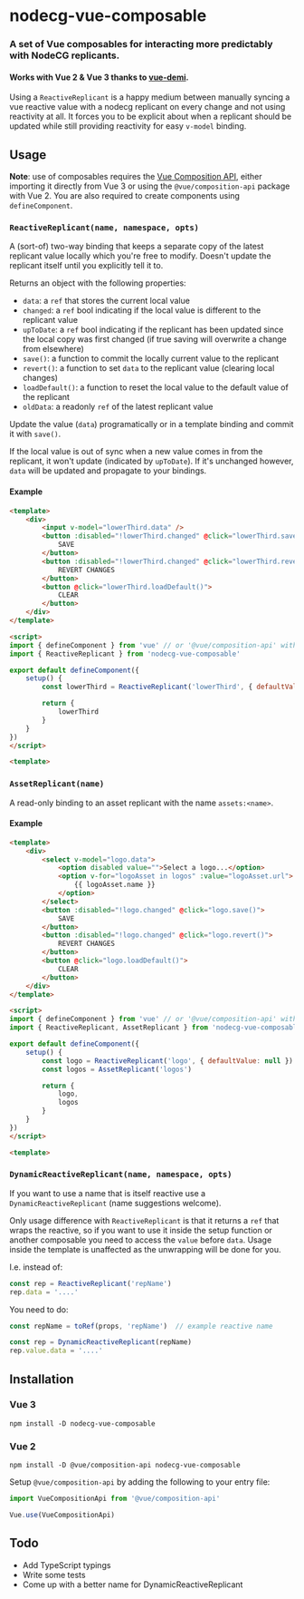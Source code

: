 # nodecg-vue-composable
### A set of Vue composables for interacting more predictably with NodeCG replicants.
#### Works with Vue 2 & Vue 3 thanks to [vue-demi](https://github.com/vueuse/vue-demi).

Using a `ReactiveReplicant` is a happy medium between manually syncing a vue reactive value with a nodecg replicant on every change and not using reactivity at all. It forces you to be explicit about when a replicant should be updated while still providing reactivity for easy `v-model` binding.

## Usage
**Note**: use of composables requires the [Vue Composition API](https://v3.vuejs.org/guide/composition-api-introduction.html), either importing it directly from Vue 3 or using the `@vue/composition-api` package with Vue 2. You are also required to create components using `defineComponent`.

### `ReactiveReplicant(name, namespace, opts)`

A (sort-of) two-way binding that keeps a separate copy of the latest replicant value locally which you're free to modify. Doesn't update the replicant itself until you explicitly tell it to.

Returns an object with the following properties:
- `data`: a `ref` that stores the current local value
- `changed`: a `ref` bool indicating if the local value is different to the replicant value
- `upToDate`: a `ref` bool indicating if the replicant has been updated since the local copy was first changed (if true saving will overwrite a change from elsewhere)
- `save()`: a function to commit the locally current value to the replicant
- `revert()`: a function to set `data` to the replicant value (clearing local changes)
- `loadDefault()`: a function to reset the local value to the default value of the replicant
- `oldData`: a readonly `ref` of the latest replicant value

Update the value (`data`) programatically or in a template binding and commit it with `save()`.

If the local value is out of sync when a new value comes in from the replicant, it won't update (indicated by `upToDate`). If it's unchanged however, `data` will be updated and propagate to your bindings.

#### Example

```html
<template>
    <div>
        <input v-model="lowerThird.data" />
        <button :disabled="!lowerThird.changed" @click="lowerThird.save()">
            SAVE
        </button>
        <button :disabled="!lowerThird.changed" @click="lowerThird.revert()">
            REVERT CHANGES
        </button>
        <button @click="lowerThird.loadDefault()">
            CLEAR
        </button>
    </div>
</template>

<script>
import { defineComponent } from 'vue' // or '@vue/composition-api' with vue 2
import { ReactiveReplicant } from 'nodecg-vue-composable'

export default defineComponent({
    setup() {
        const lowerThird = ReactiveReplicant('lowerThird', { defaultValue: '' })

        return {
            lowerThird
        }
    }
})
</script>

<template>
```

### `AssetReplicant(name)`
A read-only binding to an asset replicant with the name `assets:<name>`.

#### Example
```html
<template>
    <div>
        <select v-model="logo.data">
            <option disabled value="">Select a logo...</option>
            <option v-for="logoAsset in logos" :value="logoAsset.url">
                {{ logoAsset.name }}
            </option>
        </select>
        <button :disabled="!logo.changed" @click="logo.save()">
            SAVE
        </button>
        <button :disabled="!logo.changed" @click="logo.revert()">
            REVERT CHANGES
        </button>
        <button @click="logo.loadDefault()">
            CLEAR
        </button>
    </div>
</template>

<script>
import { defineComponent } from 'vue' // or '@vue/composition-api' with vue 2
import { ReactiveReplicant, AssetReplicant } from 'nodecg-vue-composable'

export default defineComponent({
    setup() {
        const logo = ReactiveReplicant('logo', { defaultValue: null })
        const logos = AssetReplicant('logos')

        return {
            logo,
            logos
        }
    }
})
</script>

<template>
```
### `DynamicReactiveReplicant(name, namespace, opts)`
If you want to use a name that is itself reactive use a `DynamicReactiveReplicant` (name suggestions welcome).

Only usage difference with `ReactiveReplicant` is that it returns a `ref` that wraps the reactive, so if you want to use it inside the setup function or another composable you need to access the `value` before `data`. Usage inside the template is unaffected as the unwrapping will be done for you.

I.e. instead of:

```javascript
const rep = ReactiveReplicant('repName')
rep.data = '....'
```
You need to do:
```javascript
const repName = toRef(props, 'repName')  // example reactive name

const rep = DynamicReactiveReplicant(repName)
rep.value.data = '....'
```

## Installation

### Vue 3
`npm install -D nodecg-vue-composable`
### Vue 2
`npm install -D @vue/composition-api nodecg-vue-composable`

Setup `@vue/composition-api` by adding the following to your entry file:
```javascript
import VueCompositionApi from '@vue/composition-api'

Vue.use(VueCompositionApi)
```
## Todo
- Add TypeScript typings
- Write some tests
- Come up with a better name for DynamicReactiveReplicant
